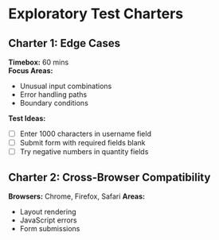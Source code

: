 # Exploratory Test Charters

## Charter 1: Edge Cases
**Timebox:** 60 mins  
**Focus Areas:**
- Unusual input combinations
- Error handling paths
- Boundary conditions

**Test Ideas:**
- [ ] Enter 1000 characters in username field
- [ ] Submit form with required fields blank
- [ ] Try negative numbers in quantity fields

## Charter 2: Cross-Browser Compatibility
**Browsers:** Chrome, Firefox, Safari
**Areas:**
- Layout rendering
- JavaScript errors
- Form submissions